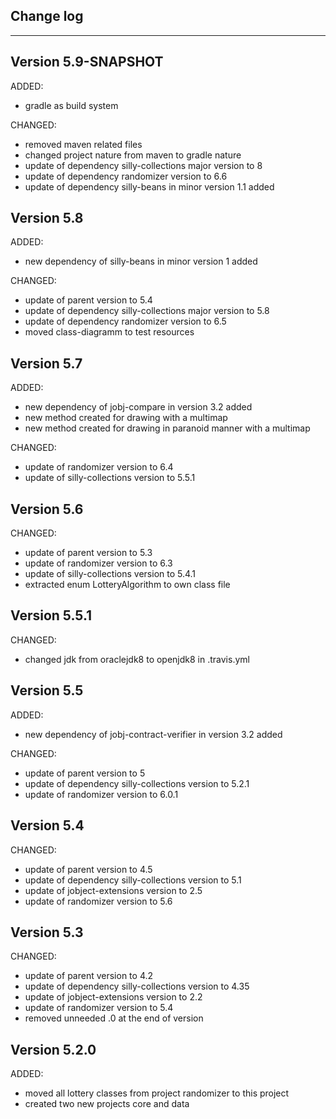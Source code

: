 ## Change log
----------------------

Version 5.9-SNAPSHOT
-------------

ADDED:
 
- gradle as build system

CHANGED:

- removed maven related files
- changed project nature from maven to gradle nature
- update of dependency silly-collections major version to 8
- update of dependency randomizer version to 6.6
- update of dependency silly-beans in minor version 1.1 added

Version 5.8
-------------

ADDED:
 
- new dependency of silly-beans in minor version 1 added

CHANGED:

- update of parent version to 5.4
- update of dependency silly-collections major version to 5.8
- update of dependency randomizer version to 6.5
- moved class-diagramm to test resources

Version 5.7
-------------

ADDED:
 
- new dependency of jobj-compare in version 3.2 added
- new method created for drawing with a multimap
- new method created for drawing in paranoid manner with a multimap 

CHANGED:

- update of randomizer version to 6.4
- update of silly-collections version to 5.5.1

Version 5.6
-------------

CHANGED:

- update of parent version to 5.3
- update of randomizer version to 6.3
- update of silly-collections version to 5.4.1
- extracted enum LotteryAlgorithm to own class file

Version 5.5.1
-------------

CHANGED:

- changed jdk from oraclejdk8 to openjdk8 in .travis.yml

Version 5.5
-------------

ADDED:
 
- new dependency of jobj-contract-verifier in version 3.2 added

CHANGED:

- update of parent version to 5
- update of dependency silly-collections version to 5.2.1
- update of randomizer version to 6.0.1

Version 5.4
-------------

CHANGED:

- update of parent version to 4.5
- update of dependency silly-collections version to 5.1
- update of jobject-extensions version to 2.5
- update of randomizer version to 5.6

Version 5.3
-------------

CHANGED:

- update of parent version to 4.2
- update of dependency silly-collections version to 4.35
- update of jobject-extensions version to 2.2
- update of randomizer version to 5.4
- removed unneeded .0 at the end of version

Version 5.2.0
-------------

ADDED:
 
- moved all lottery classes from project randomizer to this project
- created two new projects core and data
